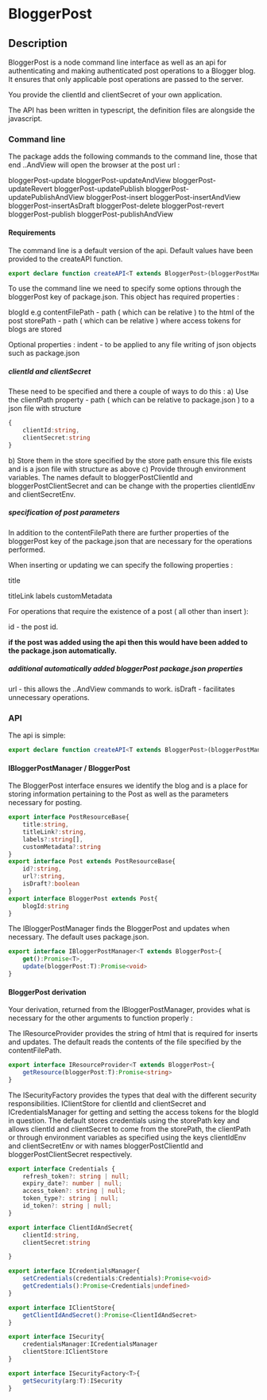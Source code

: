 # BloggerPost

## Description

BloggerPost is a node command line interface as well as an api for authenticating and making authenticated post operations to a Blogger blog.  It ensures that only applicable post operations are passed to the server.

You provide the clientId and clientSecret of your own application.

The API has been written in typescript, the definition files are alongside the javascript.

### Command line

The package adds the following commands to the command line, those that end ..AndView will open the browser at the post url :

bloggerPost-update
bloggerPost-updateAndView
bloggerPost-updateRevert
bloggerPost-updatePublish
bloggerPost-updatePublishAndView
bloggerPost-insert
bloggerPost-insertAndView
bloggerPost-insertAsDraft
bloggerPost-delete
bloggerPost-revert
bloggerPost-publish
bloggerPost-publishAndView

#### Requirements

The command line is a default version of the api.  Default values have been provided to the createAPI function.

```typescript
export declare function createAPI<T extends BloggerPost>(bloggerPostManager: IBloggerPostManager<T>, securityFactory: ISecurityFactory<T>, resourceProvider: IResourceProvider<T>, conditionFailMessages?: ConditionFailMessages): BloggerPoster;
```

To use the command line we need to specify some options through the bloggerPost key of package.json.
This object has required properties :

blogId e.g
contentFilePath - path ( which can be relative ) to the html of the post
storePath - path ( which can be relative ) where access tokens for blogs are stored

Optional properties :
indent - to be applied to any file writing of json objects such as package.json

##### clientId and clientSecret

These need to be specified and there a couple of ways to do this :
a) Use the clientPath property - path ( which can be relative to package.json ) to a json file with structure

```typescript
{
    clientId:string,
    clientSecret:string
}
```

b) Store them in the store specified by the store path ensure this file exists and is a json file with structure as above
c) Provide through environment variables.  The names default to bloggerPostClientId and bloggerPostClientSecret and can be change with the properties clientIdEnv and clientSecretEnv.

##### specification of post parameters

In addition to the contentFilePath there are further properties of the bloggerPost key of the package.json that are necessary for the operations performed.

When inserting or updating we can specify the following properties :

title

titleLink
labels
customMetadata

For operations that require the existence of a post ( all other than insert ):

id - the post id.

**if the post was added using the api then this would have been added to the package.json automatically.**

##### additional automatically added bloggerPost package.json properties

url - this allows the ..AndView commands to work.
isDraft - facilitates unnecessary operations.

### API

The api is simple:

```typescript
export declare function createAPI<T extends BloggerPost>(bloggerPostManager: IBloggerPostManager<T>, securityFactory: ISecurityFactory<T>, resourceProvider: IResourceProvider<T>, conditionFailMessages?: ConditionFailMessages): BloggerPoster;
```

#### IBloggerPostManager / BloggerPost

The BloggerPost interface ensures we identify the blog and is a place for storing information pertaining to the Post as well as the parameters necessary for posting.

```typescript
export interface PostResourceBase{
    title:string,
    titleLink?:string,
    labels?:string[],
    customMetadata?:string
}
export interface Post extends PostResourceBase{
    id?:string,
    url?:string,
    isDraft?:boolean
}
export interface BloggerPost extends Post{
    blogId:string
}
```

The IBloggerPostManager finds the BloggerPost and updates when necessary.
The default uses package.json.

```typescript
export interface IBloggerPostManager<T extends BloggerPost>{
    get():Promise<T>,
    update(bloggerPost:T):Promise<void>
}
```

#### BloggerPost derivation

Your derivation, returned from the IBloggerPostManager, provides what is necessary for the other arguments to function properly :

The IResourceProvider provides the string of html that is required for inserts and updates.
The default reads the contents of the file specified by the contentFilePath.

```typescript
export interface IResourceProvider<T extends BloggerPost>{
    getResource(bloggerPost:T):Promise<string>
}
```

The ISecurityFactory provides the types that deal with the different security responsibilities.  IClientStore for clientId and clientSecret and ICredentialsManager for getting and setting the access tokens for the blogId in question.
The default stores credentials using the storePath key and allows clientId and clientSecret to come from the storePath, the clientPath or through environment variables as specified using the keys clientIdEnv and clientSecretEnv or with names bloggerPostClientId and bloggerPostClientSecret respectively.

```typescript
export interface Credentials {
    refresh_token?: string | null;
    expiry_date?: number | null;
    access_token?: string | null;
    token_type?: string | null;
    id_token?: string | null;
}

export interface ClientIdAndSecret{
    clientId:string,
    clientSecret:string

}

export interface ICredentialsManager{
    setCredentials(credentials:Credentials):Promise<void>
    getCredentials():Promise<Credentials|undefined>
}

export interface IClientStore{
    getClientIdAndSecret():Promise<ClientIdAndSecret>
}

export interface ISecurity{
    credentialsManager:ICredentialsManager
    clientStore:IClientStore
}

export interface ISecurityFactory<T>{
    getSecurity(arg:T):ISecurity
}
```
